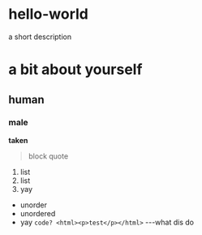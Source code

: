 # hello-world
a short description
# a bit about yourself
## human
### male
**taken**
> block quote
1. list
2. list
3. yay
- unorder
- unordered
- yay
`code? <html><p>test</p></html>`
---what dis do
